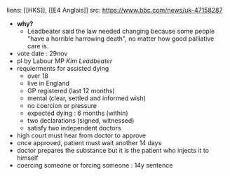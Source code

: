 liens: [[HKS]], [[E4 Anglais]]
src: https://www.bbc.com/news/uk-47158287

-  **why?**
	- Leadbeater said the law needed changing because some people "have a horrible harrowing death", no matter how good palliative care is.
- vote date : 29nov
- pl by Labour MP *Kim Leadbeater*
- requierments for assisted dying
	- over 18 
	- live in England
	- GP registered (last 12 months)
	- mental (clear, settled and informed wish) 
	- no coercion or pressure
	- expected dying : 6 months (within)
	- two declarations (signed, witnessed)
	- satisfy two independent doctors
- high court must hear from doctor to approve
- once approved, patient must wait another 14 days
- doctor prepares the substance but it is the patient who injects it to himself
- coercing someone or forcing someone : 14y sentence
